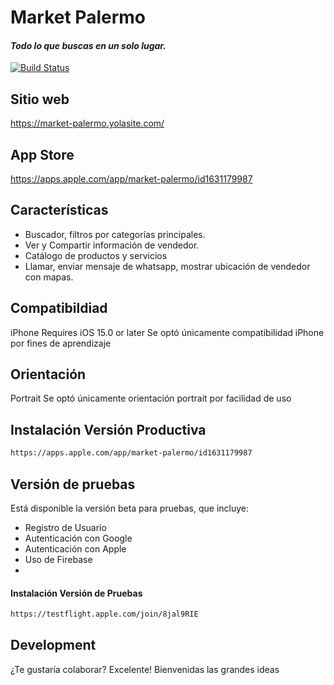 # Market Palermo
#### _Todo lo que buscas en un solo lugar._

[![Build Status](https://i.ibb.co/j5tjtS0/happy-logo-small.png)](https://market-palermo.yolasite.com/)

## Sitio web
https://market-palermo.yolasite.com/

## App Store
https://apps.apple.com/app/market-palermo/id1631179987


## Características

- Buscador, filtros por categorías principales.
- Ver y Compartir información de vendedor.
- Catálogo de productos y servicios
- Llamar, enviar mensaje de whatsapp,  mostrar ubicación de vendedor con mapas.

## Compatibildiad
iPhone
Requires iOS 15.0 or later
Se optó únicamente compatibilidad iPhone por fines de aprendizaje

## Orientación
Portrait
Se optó únicamente orientación portrait por facilidad de uso


## Instalación Versión Productiva
```sh
https://apps.apple.com/app/market-palermo/id1631179987
```


## Versión de pruebas
Está disponible la versión beta para pruebas, que incluye:
- Registro de Usuario
- Autenticación con Google
- Autenticación con Apple
- Uso de Firebase 
- 
#### Instalación Versión de Pruebas

```sh
https://testflight.apple.com/join/8jal9RIE
```

## Development

¿Te gustaría colaborar? Excelente! Bienvenidas las grandes ideas
